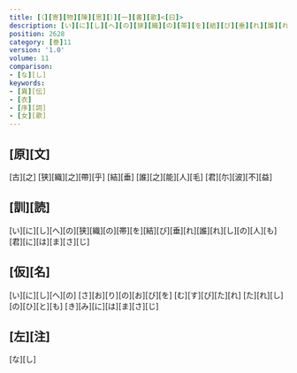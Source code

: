 ```yaml
---
title: [（][寄][物][陳][思][）][一][書][歌]<[曰]>
description: [い][に][し][へ][の][狭][織][の][帯][を][結][び][垂][れ][誰][れ][し][の][人][も][君][に][は][ま][さ][じ]
position: 2628
category: [巻]11
version: '1.0'
volume: 11
comparison:
- [な][し]
keywords:
- [異][伝]
- [衣]
- [序][詞]
- [女][歌]
---
```


## [原][文]

[古][之] [狭][織][之][帶][乎] [結][垂] [誰][之][能][人][毛] [君][尓][波][不][益]

## [訓][読]

[い][に][し][へ][の][狭][織][の][帯][を][結][び][垂][れ][誰][れ][し][の][人][も][君][に][は][ま][さ][じ]

## [仮][名]

[い][に][し][へ][の] [さ][お][り][の][お][び][を] [む][す][び][た][れ] [た][れ][し][の][ひ][と][も] [き][み][に][は][ま][さ][じ]

## [左][注]

[な][し]
